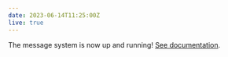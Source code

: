 ```yaml
---
date: 2023-06-14T11:25:00Z
live: true
---
```

 
The message system is now up and running!
[See documentation](https://confluence.ecmwf.int/display/CDSM/Messages+management).
